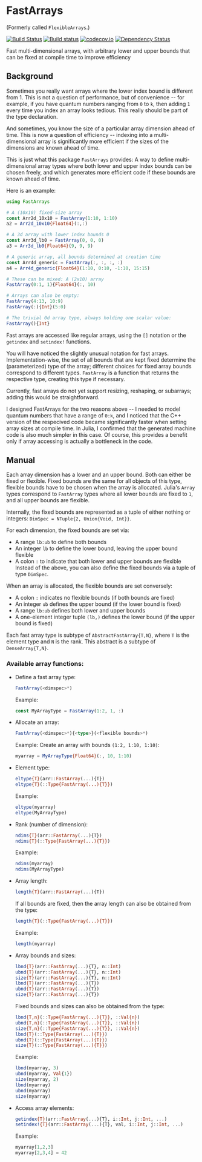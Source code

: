 # FastArrays

(Formerly called `FlexibleArrays`.)

[![Build Status](https://travis-ci.org/eschnett/FastArrays.jl.svg?branch=master)](https://travis-ci.org/eschnett/FastArrays.jl)
[![Build status](https://ci.appveyor.com/api/projects/status/qrpo2bagojcmkb6h/branch/master?svg=true)](https://ci.appveyor.com/project/eschnett/fastarrays-jl/branch/master)
[![codecov.io](https://codecov.io/github/eschnett/FastArrays.jl/coverage.svg?branch=master)](https://codecov.io/github/eschnett/FastArrays.jl?branch=master)
[![Dependency Status](https://dependencyci.com/github/eschnett/FastArrays.jl/badge)](https://dependencyci.com/github/eschnett/FastArrays.jl)

Fast multi-dimensional arrays, with arbitrary lower and upper bounds that can be fixed at compile time to improve efficiency

## Background

Sometimes you really want arrays where the lower index bound is different from 1. This is not a question of performance, but of convenience -- for example, if you have quantum numbers ranging from `0` to `k`, then adding `1` every time you index an array looks tedious. This really should be part of the type declaration.

And sometimes, you know the size of a particular array dimension ahead of time. This is now a question of efficiency -- indexing into a multi-dimensional array is significantly more efficient if the sizes of the dimensions are known ahead of time.

This is just what this package `FastArrays` provides: A way to define multi-dimensional array types where both lower and upper index bounds can be chosen freely, and which generates more efficient code if these bounds are known ahead of time.

Here is an example:
```Julia
using FastArrays

# A (10x10) fixed-size array
const Arr2d_10x10 = FastArray(1:10, 1:10)
a2 = Arr2d_10x10{Float64}(:,:)

# A 3d array with lower index bounds 0
const Arr3d_lb0 = FastArray(0, 0, 0)
a3 = Arr3d_lb0{Float64}(9, 9, 9)

# A generic array, all bounds determined at creation time
const Arr4d_generic = FastArray(:, :, :, :)
a4 = Arr4d_generic{Float64}(1:10, 0:10, -1:10, 15:15)

# These can be mixed: A (2x10) array
FastArray(0:1, 1){Float64}(:, 10)

# Arrays can also be empty:
FastArray(4:13, 10:9)
FastArray(:){Int}(5:0)

# The trivial 0d array type, always holding one scalar value:
FastArray(){Int}
```

Fast arrays are accessed like regular arrays, using the `[]` notation or the `getindex` and `setindex!` functions.

You will have noticed the slightly unusual notation for fast arrays. Implementation-wise, the set of all bounds that are kept fixed determine the (parameterized) type of the array; different choices for fixed array bounds correspond to different types. `FastArray` is a function that returns the respective type, creating this type if necessary.

Currently, fast arrays do not yet support resizing, reshaping, or subarrays; adding this would be straightforward.

I designed FastArrays for the two reasons above -- I needed to model quantum numbers that have a range of `0:k`, and I noticed that the C++ version of the respecived code became significantly faster when setting array sizes at compile time. In Julia, I confirmed that the generated machine code is also much simpler in this case. Of course, this provides a benefit only if array accessing is actually a bottleneck in the code.

## Manual

Each array dimension has a lower and an upper bound. Both can either be fixed or flexible. Fixed bounds are the same for all objects of this type, flexible bounds have to be chosen when the array is allocated. Julia's `Array` types correspond to `FastArray` types where all lower bounds are fixed to `1`, and all upper bounds are flexible.

Internally, the fixed bounds are represented as a tuple of either nothing or integers: `DimSpec = NTuple{2, Union{Void, Int}}`.

For each dimension, the fixed bounds are set via:
- A range `lb:ub` to define both bounds
- An integer `lb` to define the lower bound, leaving the upper bound flexible
- A colon `:` to indicate that both lower and upper bounds are flexible
Instead of the above, you can also define the fixed bounds via a tuple of type `DimSpec`.

When an array is allocated, the flexible bounds are set conversely:
- A colon `:` indicates no flexible bounds (if both bounds are fixed)
- An integer `ub` defines the upper bound (if the lower bound is fixed)
- A range `lb:ub` defines both lower and upper bounds
- A one-element integer tuple `(lb,)` defines the lower bound (if the upper bound is fixed)

Each fast array type is subtype of `AbstractFastArray{T,N}`, where `T` is the element type and `N` is the rank. This abstract is a subtype of `DenseArray{T,N}`.

### Available array functions:

- Define a fast array type:

  ```Julia
  FastArray(<dimspec>*)
  ```

  Example:

  ```Julia
  const MyArrayType = FastArray(1:2, 1, :)
  ```

- Allocate an array:

  ```Julia
  FastArray(<dimspec>*){<type>}(<flexible bounds>*)
  ```

  Example:
  Create an array with bounds `(1:2, 1:10, 1:10)`:

  ```Julia
  myarray = MyArrayType{Float64}(:, 10, 1:10)
  ```

- Element type:

  ```Julia
  eltype{T}(arr::FastArray(...){T})
  eltype{T}(::Type{FastArray(...){T}})
  ```

  Example:

  ```Julia
  eltype(myarray)
  eltype(MyArrayType)
  ```

- Rank (number of dimension):

  ```Julia
  ndims{T}(arr::FastArray(...){T})
  ndims{T}(::Type{FastArray(...){T}})
  ```

  Example:

  ```Julia
  ndims(myarray)
  ndims(MyArrayType)
  ```

- Array length:

  ```Julia
  length{T}(arr::FastArray(...){T})
  ```

  If all bounds are fixed, then the array length can also be obtained from the type:

  ```Julia
  length{T}(::Type{FastArray(...){T}})
  ```

  Example:

  ```Julia
  length(myarray)
  ```

- Array bounds and sizes:

  ```Julia
  lbnd{T}(arr::FastArray(...){T}, n::Int)
  ubnd{T}(arr::FastArray(...){T}, n::Int)
  size{T}(arr::FastArray(...){T}, n::Int)
  lbnd{T}(arr::FastArray(...){T})
  ubnd{T}(arr::FastArray(...){T})
  size{T}(arr::FastArray(...){T})
  ```

  Fixed bounds and sizes can also be obtained from the type:

  ```Julia
  lbnd{T,n}(::Type{FastArray(...){T}}, ::Val{n})
  ubnd{T,n}(::Type{FastArray(...){T}}, ::Val{n})
  size{T,n}(::Type{FastArray(...){T}}, ::Val{n})
  lbnd{T}(::Type{FastArray(...){T}})
  ubnd{T}(::Type{FastArray(...){T}})
  size{T}(::Type{FastArray(...){T}})
  ```

  Example:

  ```Julia
  lbnd(myarray, 3)
  ubnd(myarray, Val{1})
  size(myarray, 2)
  lbnd(myarray)
  ubnd(myarray)
  size(myarray)
  ```

- Access array elements:

  ```Julia
  getindex{T}(arr::FastArray(...){T}, i::Int, j::Int, ...)
  setindex!{T}(arr::FastArray(...){T}, val, i::Int, j::Int, ...)
  ```

  Example:

  ```Julia
  myarray[1,2,3]
  myarray[2,3,4] = 42
  ```
